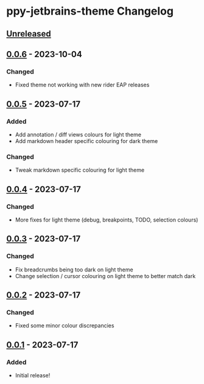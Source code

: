 <!-- Keep a Changelog guide -> https://keepachangelog.com -->

# ppy-jetbrains-theme Changelog

## [Unreleased]

## [0.0.6] - 2023-10-04

### Changed
- Fixed theme not working with new rider EAP releases

## [0.0.5] - 2023-07-17

### Added
- Add annotation / diff views colours for light theme
- Add markdown header specific colouring for dark theme

### Changed
- Tweak markdown specific colouring for light theme

## [0.0.4] - 2023-07-17

### Changed
- More fixes for light theme (debug, breakpoints, TODO, selection colours)

## [0.0.3] - 2023-07-17

### Changed
- Fix breadcrumbs being too dark on light theme
- Change selection / cursor colouring on light theme to better match dark

## [0.0.2] - 2023-07-17

### Changed
- Fixed some minor colour discrepancies

## [0.0.1] - 2023-07-17

### Added
- Initial release!

[Unreleased]: https://github.com/peppy/ppy-jetbrains-theme/compare/v0.0.6...HEAD
[0.0.6]: https://github.com/peppy/ppy-jetbrains-theme/compare/v0.0.5...v0.0.6
[0.0.5]: https://github.com/peppy/ppy-jetbrains-theme/commits/v0.0.5
[0.0.4]: https://github.com/peppy/ppy-jetbrains-theme/commits/v0.0.4
[0.0.3]: https://github.com/peppy/ppy-jetbrains-theme/commits/v0.0.3
[0.0.2]: https://github.com/peppy/ppy-jetbrains-theme/commits/v0.0.2
[0.0.1]: https://github.com/peppy/ppy-jetbrains-theme/commits/v0.0.1
